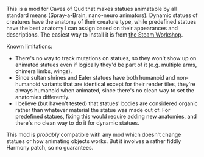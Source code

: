 This is a mod for Caves of Qud that makes statues animatable by all standard means (Spray-a-Brain, nano-neuro animators).
Dynamic statues of creatures have the anatomy of their creature type, while predefined statues have the best anatomy I
can assign based on their appearances and descriptions. The easiest way to install it is from [the Steam Workshop](https://steamcommunity.com/sharedfiles/filedetails/?id=2918604974).

Known limitations:

* There's no way to track mutations on statues, so they won't show up on animated statues even if logically they'd be part of it (e.g. multiple arms, chimera limbs, wings).
* Since sultan shrines and Eater statues have both humanoid and non-humanoid variants that are identical except for their render tiles, they're always humanoid when animated, since there's no clean way to set the anatomies differently.
* I believe (but haven't tested) that statues' bodies are considered organic rather than whatever material the statue was made out of. For predefined statues, fixing this would require adding new anatomies, and there's no clean way to do it for dynamic statues.

This mod is *probably* compatible with any mod which doesn't change statues or how animating objects works. But it involves a rather fiddly Harmony patch, so no guarantees.
